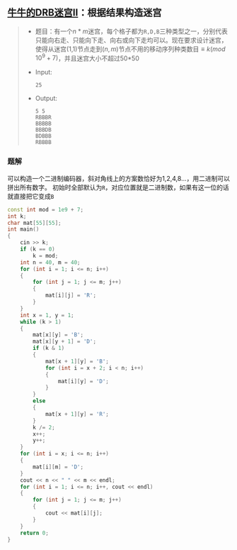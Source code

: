 ## [牛牛的DRB迷宫II](https://ac.nowcoder.com/acm/contest/3004/B)：根据结果构造迷宫

> - 题目：有一个$n*m$迷宫，每个格子都为`R,D,B`三种类型之一，分别代表只能向右走、只能向下走、向右或向下走均可以。现在要求设计迷宫，使得从迷宫(1,1)节点走到$(n,m)$节点不用的移动序列种类数目$\equiv k(mod\,10^9+7)$，并且迷宫大小不超过50*50
>
> - Input:
>
>   ```
>   25
>   ```
>
> - Output:
>
>   ```
>   5 5
>   RBBBR
>   BBBBB
>   BBBDB
>   BDBBB
>   RBBBB
>   ```

### 题解

可以构造一个二进制编码器，斜对角线上的方案数恰好为1,2,4,8...，用二进制可以拼出所有数字。
初始时全部默认为`R`，对应位置就是二进制数，如果有这一位的话就直接把它变成`B`

```c++
const int mod = 1e9 + 7;
int k;
char mat[55][55];
int main()
{
    cin >> k;
    if (k == 0)
        k = mod;
    int n = 40, m = 40;
    for (int i = 1; i <= n; i++)
    {
        for (int j = 1; j <= m; j++)
        {
            mat[i][j] = 'R';
        }
    }
    int x = 1, y = 1;
    while (k > 1)
    {
        mat[x][y] = 'B';
        mat[x][y + 1] = 'D';
        if (k & 1)
        {
            mat[x + 1][y] = 'B';
            for (int i = x + 2; i < n; i++)
            {
                mat[i][y] = 'D';
            }
        }
        else
        {
            mat[x + 1][y] = 'R';
        }
        k /= 2;
        x++;
        y++;
    }
    for (int i = x; i <= n; i++)
    {
        mat[i][m] = 'D';
    }
    cout << n << " " << m << endl;
    for (int i = 1; i <= n; i++, cout << endl)
    {
        for (int j = 1; j <= m; j++)
        {
            cout << mat[i][j];
        }
    }
    return 0;
}
```

